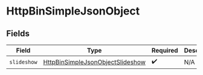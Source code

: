 # HttpBinSimpleJsonObject


## Fields

| Field                                                                                       | Type                                                                                        | Required                                                                                    | Description                                                                                 |
| ------------------------------------------------------------------------------------------- | ------------------------------------------------------------------------------------------- | ------------------------------------------------------------------------------------------- | ------------------------------------------------------------------------------------------- |
| `slideshow`                                                                                 | [HttpBinSimpleJsonObjectSlideshow](../../models/shared/HttpBinSimpleJsonObjectSlideshow.md) | :heavy_check_mark:                                                                          | N/A                                                                                         |